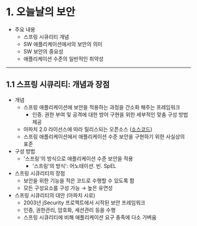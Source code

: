 # 1. 오늘날의 보안
* 주요 내용
  * 스프링 시큐리티 개념
  * SW 애플리케이션에서의 보안의 의미
  * SW 보안의 중요성
  * 애플리케이션 수준의 일반적인 취약성
***
## 1.1 스프링 시큐리티: 개념과 장점
 * 개념
   * 스프링 애플리케이션에 보안을 적용하는 과정을 간소화 해주는 프레임워크
     * 인증. 권한 부여 및 공격에 대한 방어 구현을 위한 세부적인 맞춤 구성 방법 제공
   * 아파치 2.0 라이선스에 따라 릴리스되는 오픈소스 ([소스코드](https://github.com/spring-projects/spring-security))
   * 스프링 애플리케이션에서 애플리케이션 수준 보안을 구현하기 위한 사실상의 표준
 * 구성 방법
   * '스프링'의 방식으로 애플리케이션 수준 보안을 적용
     * '스프링'의 방식': 어노테이션. 빈. SpEL
 * 스프링 시큐리티의 장점
   * 보안을 위한 기능을 적은 코드로 수행할 수 있도록 함
   * 모든 구성요소를 구성 가능 → 높은 유연성
 * 스프링 시큐리티의 대안 (아파치 시로)
   * 2003년 jSecurity 프로젝트에서 시작된 보안 프레임워크
   * 인증, 권한관리, 암호화, 세션관리 등을 수행
   * 스프링 시큐리티에 비해 애플리케이션 요구 충족에 다소 가벼움